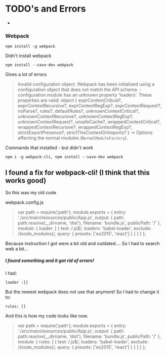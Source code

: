 # TODO's and Errors
-
### Webpack
    npm install -g webpack
Didn't install webpack

    npm install --save-dev webpack
    
Gives a lot of errors

>   Invalid configuration object. Webpack has been initialised using a configuration object that does not match the API schema. - configuration.module has an unknown property 'loaders'. These properties are valid:
    object { exprContextCritical?, exprContextRecursive?, exprContextRegExp?, exprContextRequest?, noParse?, rules?, defaultRules?, unknownContextCritical?, unknownContextRecursive?, unknownContextRegExp?, unknownContextRequest?, unsafeCache?, wrappedContextCritical?, wrappedContextRecursive?, wrappedContextRegExp?, strictExportPresence?, strictThisContextOnImports? }
    -> Options affecting the normal modules (`NormalModuleFactory`).
    


Commands that installed - but didn't work

    npm i -g webpack-cli, npm install --save-dev webpack 
    
I found a fix for webpack-cli! (I think that this works good)
-
So this was my old code 

webpack.config.js
>var path = require('path');
 module.exports = {
     entry: './src/main/resources/public/App.js',
     output: {
         path: path.resolve(__dirname, 'dist'),
         filename: 'bundle.js',
         publicPath: '/'
     },
     module: {
         loader: [
             {
                 test: /.js$/,
                 loaders: 'babel-loader',
                 exclude: /(node_modules)/,
                 query: {
                     presets: ['es2015', 'react']
                 }
             }
         ]
     }
 };

 Because instruction I got were a bit old and outdated.... So I had to search web a bit...
 
##### I found something and it got rid of errors!
 
I had:
 
    loader :[]
        
But the newest webpack does not use that anymore! So I had to change it to:

    rules: []
    
And this is how my code looks like now.
    
 >var path = require('path');
  module.exports = {
      entry: './src/main/resources/public/App.js',
      output: {
          path: path.resolve(__dirname, 'dist'),
          filename: 'bundle.js',
          publicPath: '/'
      },
      module: {
          rules: [
              {
                  test: /.js$/,
                  loaders: 'babel-loader',
                  exclude: /(node_modules)/,
                  query: {
                      presets: ['es2015', 'react']
                  }
              }
          ]
      }
  };
